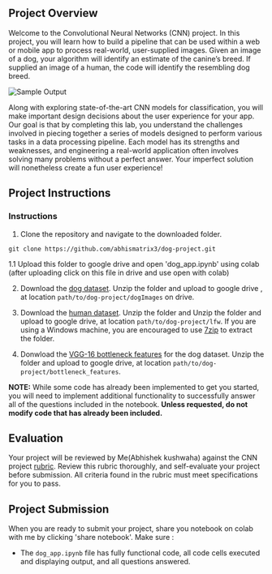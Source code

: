 [//]: # (Image References)

[image1]: ./images/sample_dog_output.png "Sample Output"
[image2]: ./images/vgg16_model.png "VGG-16 Model Keras Layers"
[image3]: ./images/vgg16_model_draw.png "VGG16 Model Figure"


## Project Overview

Welcome to the Convolutional Neural Networks (CNN) project. In this project, you will learn how to build a pipeline that can be used within a web or mobile app to process real-world, user-supplied images.  Given an image of a dog, your algorithm will identify an estimate of the canine’s breed.  If supplied an image of a human, the code will identify the resembling dog breed.  

![Sample Output][image1]

Along with exploring state-of-the-art CNN models for classification, you will make important design decisions about the user experience for your app.  Our goal is that by completing this lab, you understand the challenges involved in piecing together a series of models designed to perform various tasks in a data processing pipeline.  Each model has its strengths and weaknesses, and engineering a real-world application often involves solving many problems without a perfect answer.  Your imperfect solution will nonetheless create a fun user experience!

## Project Instructions

### Instructions

1. Clone the repository and navigate to the downloaded folder.
```	
git clone https://github.com/abhismatrix3/dog-project.git

```
1.1 Upload this folder to google drive and open 'dog_app.ipynb' using colab (after uploading click on this file in drive and use open with colab)

2. Download the [dog dataset](https://s3-us-west-1.amazonaws.com/udacity-aind/dog-project/dogImages.zip).  Unzip the folder and upload to google drive , at location `path/to/dog-project/dogImages` on drive. 

3. Download the [human dataset](https://s3-us-west-1.amazonaws.com/udacity-aind/dog-project/lfw.zip).  Unzip the folder and Unzip the folder and upload to google drive, at location `path/to/dog-project/lfw`.  If you are using a Windows machine, you are encouraged to use [7zip](http://www.7-zip.org/) to extract the folder. 

4. Donwload the [VGG-16 bottleneck features](https://s3-us-west-1.amazonaws.com/udacity-aind/dog-project/DogVGG16Data.npz) for the dog dataset.  Unzip the folder and upload to google drive, at location `path/to/dog-project/bottleneck_features`.



__NOTE:__ While some code has already been implemented to get you started, you will need to implement additional functionality to successfully answer all of the questions included in the notebook. __Unless requested, do not modify code that has already been included.__

## Evaluation

Your project will be reviewed by Me(Abhishek kushwaha) against the CNN project [rubric](https://review.udacity.com/#!/rubrics/810/view).  Review this rubric thoroughly, and self-evaluate your project before submission.  All criteria found in the rubric must meet specifications for you to pass.

## Project Submission

When you are ready to submit your project, share you notebook on colab with me by clicking 'share notebook'. Make sure :
- The `dog_app.ipynb` file has fully functional code, all code cells executed and displaying output, and all questions answered.



